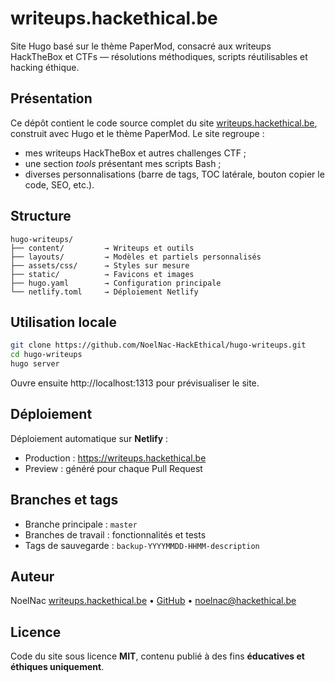 # writeups.hackethical.be

Site Hugo basé sur le thème PaperMod, consacré aux writeups HackTheBox et CTFs — résolutions méthodiques, scripts réutilisables et hacking éthique.

## Présentation

Ce dépôt contient le code source complet du site [writeups.hackethical.be](https://writeups.hackethical.be), construit avec Hugo et le thème PaperMod. Le site regroupe :
- mes writeups HackTheBox et autres challenges CTF ;
- une section *tools* présentant mes scripts Bash ;
- diverses personnalisations (barre de tags, TOC latérale, bouton copier le code, SEO, etc.).

## Structure

```
hugo-writeups/
├── content/         → Writeups et outils
├── layouts/         → Modèles et partiels personnalisés
├── assets/css/      → Styles sur mesure
├── static/          → Favicons et images
├── hugo.yaml        → Configuration principale
└── netlify.toml     → Déploiement Netlify
```

## Utilisation locale

```bash
git clone https://github.com/NoelNac-HackEthical/hugo-writeups.git
cd hugo-writeups
hugo server
```

Ouvre ensuite http://localhost:1313 pour prévisualiser le site.

## Déploiement

Déploiement automatique sur **Netlify** :
- Production : https://writeups.hackethical.be  
- Preview : généré pour chaque Pull Request

## Branches et tags

- Branche principale : `master`  
- Branches de travail : fonctionnalités et tests  
- Tags de sauvegarde : `backup-YYYYMMDD-HHMM-description`

## Auteur

NoelNac
[writeups.hackethical.be](https://writeups.hackethical.be) • [GitHub](https://github.com/NoelNac-HackEthical) • [noelnac@hackethical.be](mailto:noelnac@hackethical.be)

## Licence

Code du site sous licence **MIT**, contenu publié à des fins **éducatives et éthiques uniquement**.

